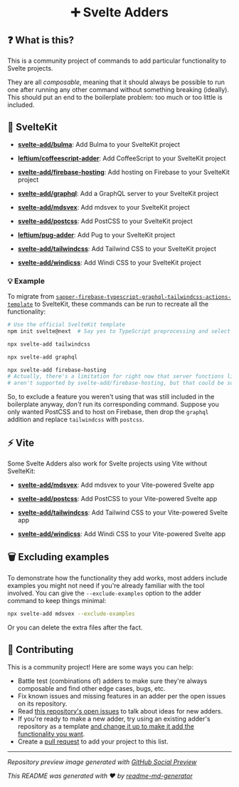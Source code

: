 <h1 align="center">➕ Svelte Adders</h1>

## ❓ What is this?
This is a community project of commands to add particular functionality to Svelte projects.

They are all *composable*, meaning that it should always be possible to run one after running any other command without something breaking (ideally). This should put an end to the boilerplate problem: too much or too little is included.

## 🧰 SvelteKit
* [**svelte-add/bulma**](https://github.com/svelte-add/bulma): Add Bulma to your SvelteKit project

* [**leftium/coffeescript-adder**](https://github.com/Leftium/coffeescript-adder): Add CoffeeScript to your SvelteKit project

* [**svelte-add/firebase-hosting**](https://github.com/svelte-add/firebase-hosting): Add hosting on Firebase to your SvelteKit project

* [**svelte-add/graphql**](https://github.com/svelte-add/graphql): Add a GraphQL server to your SvelteKit project

* [**svelte-add/mdsvex**](https://github.com/svelte-add/mdsvex): Add mdsvex to your SvelteKit project

* [**svelte-add/postcss**](https://github.com/svelte-add/postcss): Add PostCSS to your SvelteKit project

* [**leftium/pug-adder**](https://github.com/Leftium/pug-adder): Add Pug to your SvelteKit project

* [**svelte-add/tailwindcss**](https://github.com/svelte-add/tailwindcss): Add Tailwind CSS to your SvelteKit project

* [**svelte-add/windicss**](https://github.com/svelte-add/windicss): Add Windi CSS to your SvelteKit project

### 💡 Example
To migrate from [`sapper-firebase-typescript-graphql-tailwindcss-actions-template`](https://github.com/babichjacob/sapper-firebase-typescript-graphql-tailwindcss-actions-template) to SvelteKit, these commands can be run to recreate all the functionality:

```sh
# Use the official SvelteKit template
npm init svelte@next  # Say yes to TypeScript preprocessing and select plain CSS

npx svelte-add tailwindcss

npx svelte-add graphql

npx svelte-add firebase-hosting
# Actually, there's a limitation for right now that server functions like a GraphQL server
# aren't supported by svelte-add/firebase-hosting, but that could be solved later!
```

So, to exclude a feature you weren't using that was still included in the boilerplate anyway, *don't* run its corresponding command. Suppose you only wanted PostCSS and to host on Firebase, then drop the `graphql` addition and replace `tailwindcss` with `postcss`.

## ⚡️ Vite
Some Svelte Adders also work for Svelte projects using Vite without SvelteKit:

* [**svelte-add/mdsvex**](https://github.com/svelte-add/mdsvex): Add mdsvex to your Vite-powered Svelte app

* [**svelte-add/postcss**](https://github.com/svelte-add/postcss): Add PostCSS to your Vite-powered Svelte app

* [**svelte-add/tailwindcss**](https://github.com/svelte-add/tailwindcss): Add Tailwind CSS to your Vite-powered Svelte app

* [**svelte-add/windicss**](https://github.com/svelte-add/windicss): Add Windi CSS to your Vite-powered Svelte app

## 🗑 Excluding examples
To demonstrate how the functionality they add works, most adders include examples you might not need if you're already familiar with the tool involved. You can give the `--exclude-examples` option to the adder command to keep things minimal:

```sh
npx svelte-add mdsvex --exclude-examples
```

Or you can delete the extra files after the fact.

## 🎁 Contributing
This is a community project! Here are some ways you can help:
* Battle test (combinations of) adders to make sure they're always composable and find other edge cases, bugs, etc.
* Fix known issues and missing features in an adder per the open issues on its repository.
* Read [this repository's open issues](https://github.com/svelte-add/svelte-adders/issues) to talk about ideas for new adders.
* If you're ready to make a new adder, try using an existing adder's repository as a template [and change it up to make it add the functionality you want](https://usepreset.dev/).
* Create a [pull request](https://github.com/svelte-add/svelte-adders/pulls) to add your project to this list.

---

*Repository preview image generated with [GitHub Social Preview](https://social-preview.pqt.dev/)*

_This README was generated with ❤️ by [readme-md-generator](https://github.com/kefranabg/readme-md-generator)_
